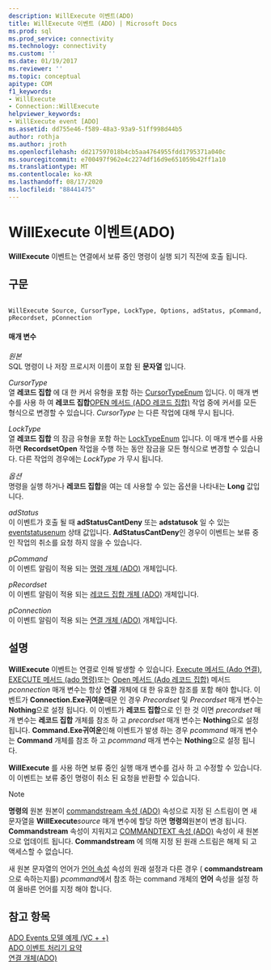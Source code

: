 ```yaml
---
description: WillExecute 이벤트(ADO)
title: WillExecute 이벤트 (ADO) | Microsoft Docs
ms.prod: sql
ms.prod_service: connectivity
ms.technology: connectivity
ms.custom: ''
ms.date: 01/19/2017
ms.reviewer: ''
ms.topic: conceptual
apitype: COM
f1_keywords:
- WillExecute
- Connection::WillExecute
helpviewer_keywords:
- WillExecute event [ADO]
ms.assetid: dd755e46-f589-48a3-93a9-51ff998d44b5
author: rothja
ms.author: jroth
ms.openlocfilehash: dd217597018b4cb5aa4764955fdd1795371a040c
ms.sourcegitcommit: e700497f962e4c2274df16d9e651059b42ff1a10
ms.translationtype: MT
ms.contentlocale: ko-KR
ms.lasthandoff: 08/17/2020
ms.locfileid: "88441475"
---
```

# <a name="willexecute-event-ado"></a>WillExecute 이벤트(ADO)
**WillExecute** 이벤트는 연결에서 보류 중인 명령이 실행 되기 직전에 호출 됩니다.  
  
## <a name="syntax"></a>구문  
  
```  
  
WillExecute Source, CursorType, LockType, Options, adStatus, pCommand, pRecordset, pConnection  
```  
  
#### <a name="parameters"></a>매개 변수  
 *원본*  
 SQL 명령이 나 저장 프로시저 이름이 포함 된 **문자열** 입니다.  
  
 *CursorType*  
 열 **레코드 집합** 에 대 한 커서 유형을 포함 하는 [CursorTypeEnum](../../../ado/reference/ado-api/cursortypeenum.md) 입니다. 이 매개 변수를 사용 하 여 **레코드 집합**[OPEN 메서드 (ADO 레코드 집합)](../../../ado/reference/ado-api/open-method-ado-recordset.md) 작업 중에 커서를 모든 형식으로 변경할 수 있습니다. *CursorType* 는 다른 작업에 대해 무시 됩니다.  
  
 *LockType*  
 열 **레코드 집합** 의 잠금 유형을 포함 하는 [LockTypeEnum](../../../ado/reference/ado-api/locktypeenum.md) 입니다. 이 매개 변수를 사용 하면 **RecordsetOpen** 작업을 수행 하는 동안 잠금을 모든 형식으로 변경할 수 있습니다. 다른 작업의 경우에는 *LockType* 가 무시 됩니다.  
  
 *옵션*  
 명령을 실행 하거나 **레코드 집합**을 여는 데 사용할 수 있는 옵션을 나타내는 **Long** 값입니다.  
  
 *adStatus*  
 이 이벤트가 호출 될 때 **adStatusCantDeny** 또는 **adstatusok** 일 수 있는 [eventstatusenum](../../../ado/reference/ado-api/eventstatusenum.md) 상태 값입니다. **AdStatusCantDeny**인 경우이 이벤트는 보류 중인 작업의 취소를 요청 하지 않을 수 있습니다.  
  
 *pCommand*  
 이 이벤트 알림이 적용 되는 [명령 개체 (ADO)](../../../ado/reference/ado-api/command-object-ado.md) 개체입니다.  
  
 *pRecordset*  
 이 이벤트 알림이 적용 되는 [레코드 집합 개체 (ADO)](../../../ado/reference/ado-api/recordset-object-ado.md) 개체입니다.  
  
 *pConnection*  
 이 이벤트 알림이 적용 되는 [연결 개체 (ADO)](../../../ado/reference/ado-api/connection-object-ado.md) 개체입니다.  
  
## <a name="remarks"></a>설명  
 **WillExecute** 이벤트는 연결로 인해 발생할 수 있습니다.  [Execute 메서드 (Ado 연결)](../../../ado/reference/ado-api/execute-method-ado-connection.md), [EXECUTE 메서드 (ado 명령)](../../../ado/reference/ado-api/execute-method-ado-command.md)또는 [Open 메서드 (Ado 레코드 집합)](../../../ado/reference/ado-api/open-method-ado-recordset.md) 메서드 *pconnection* 매개 변수는 항상 **연결** 개체에 대 한 유효한 참조를 포함 해야 합니다. 이벤트가 **Connection.Exe귀여운**때문 인 경우 *Precordset* 및 *Precordset* 매개 변수는 **Nothing**으로 설정 됩니다. 이 이벤트가 **레코드 집합**으로 인 한 것 이면 *precordset* 매개 변수는 **레코드 집합** 개체를 참조 하 고 *precordset* 매개 변수는 **Nothing**으로 설정 됩니다. **Command.Exe귀여운**인해 이벤트가 발생 하는 경우 *pcommand* 매개 변수는 **Command** 개체를 참조 하 고 *pcommand* 매개 변수는 **Nothing**으로 설정 됩니다.  
  
 **WillExecute** 를 사용 하면 보류 중인 실행 매개 변수를 검사 하 고 수정할 수 있습니다. 이 이벤트는 보류 중인 명령이 취소 된 요청을 반환할 수 있습니다.  
  
> [!NOTE]
>  **명령의** 원본 원본이 [commandstream 속성 (ADO)](../../../ado/reference/ado-api/commandstream-property-ado.md) 속성으로 지정 된 스트림이 면 새 문자열을 **WillExecute**_source_ 매개 변수에 할당 하면 **명령의**원본이 변경 됩니다. **Commandstream** 속성이 지워지고 [COMMANDTEXT 속성 (ADO)](../../../ado/reference/ado-api/commandtext-property-ado.md) 속성이 새 원본으로 업데이트 됩니다. **Commandstream** 에 의해 지정 된 원래 스트림은 해제 되 고 액세스할 수 없습니다.  
  
 새 원본 문자열의 언어가 [언어 속성](../../../ado/reference/ado-api/dialect-property.md) 속성의 원래 설정과 다른 경우 ( **commandstream**으로 속하는지를) *pcommand*에서 참조 하는 command 개체의 **언어** 속성을 설정 하 여 올바른 언어를 지정 해야 합니다.  
  
## <a name="see-also"></a>참고 항목  
 [ADO Events 모델 예제 (VC + +)](../../../ado/reference/ado-api/ado-events-model-example-vc.md)   
 [ADO 이벤트 처리기 요약](../../../ado/guide/data/ado-event-handler-summary.md)   
 [연결 개체(ADO)](../../../ado/reference/ado-api/connection-object-ado.md)
